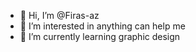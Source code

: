 - 👋 Hi, I’m @Firas-az
- 👀 I’m interested in anything can help me
- 🌱 I’m currently learning graphic design
<!---
Firas-az/Firas-az is a ✨ special ✨ repository because its `README.md` (this file) appears on your GitHub profile.
You can click the Preview link to take a look at your changes.
--->
